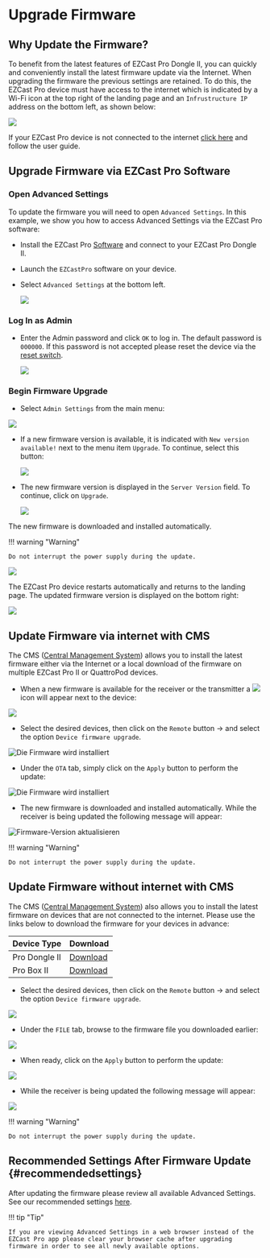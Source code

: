 # Upgrade Firmware

## Why Update the Firmware? 

To benefit from the latest features of EZCast Pro Dongle II, you can quickly and conveniently install the latest firmware update via the Internet. When upgrading the firmware the previous settings are retained. To do this, the EZCast Pro device must have access to the internet which is indicated by a Wi-Fi icon at the top right of the landing page and an `Infrustructure IP` address on the bottom left, as shown below:

![](/assets/img/ProII_fw.upgrade.available.png)

If your EZCast Pro device is not connected to the internet [click here](internet.md) and follow the user guide.

## Upgrade Firmware via EZCast Pro Software

### Open Advanced Settings

To update the firmware you will need to open `Advanced Settings`. In this example, we show you how to access Advanced Settings via the EZCast Pro software:

* Install the EZCast Pro [Software](quickstart.md#InstallSoftware) and connect to your EZCast Pro Dongle II.

* Launch the `EZCastPro` software on your device.

* Select `Advanced Settings` at the bottom left.

    ![](/assets/img/ProII-Win-App-Advanced-Settings.png)

### Log In as Admin

* Enter the Admin password and click `OK` to log in. The default password is `000000`. If this password is not accepted please reset the device via the [reset switch](reset.md#hardreset).

	![](/assets/img/EZCastII_Login.png)

### Begin Firmware Upgrade

* Select `Admin Settings` from the main menu:

![](/assets/img/ezcastpro.II.select.adminsettings.png)

*   If a new firmware version is available, it is indicated with `New version available!` next to the menu item `Upgrade`. To continue, select this button:

    ![](/assets/img/ProII_Firmware-Menuoption.png)

*   The new firmware version is displayed in the `Server Version` field. To continue, click on `Upgrade`.

    ![](/assets/img/ProIIStick_Start.Upgrade.png)

The new firmware is downloaded and installed automatically. 

!!! warning "Warning"
    
	Do not interrupt the power supply during the update.

![](/assets/img/ProII_Firmware_installing.png)

The EZCast Pro device restarts automatically and returns to the landing page. The updated firmware version is displayed on the bottom right:

![](/assets/img/ProIIDongle_firmware.png)

## Update Firmware via internet with CMS

The CMS ([Central Management System](cms.md)) allows you to install the latest firmware either via the Internet or a local download of the firmware on multiple EZCast Pro II or QuattroPod devices.

* When a new firmware is available for the receiver or the transmitter a ![](/assets/img/CMS-firmware.available.png) icon will appear next to the device:

![](/assets/img/CMS-firmware.OTA.select.devices.png)

* Select the desired devices, then click on the `Remote` button -> and select the option `Device firmware upgrade`.

![Die Firmware wird installiert](/assets/img/CMS-firmware.install.latest.firmware.png)

* Under the `OTA` tab, simply click on the `Apply` button to perform the update:

![Die Firmware wird installiert](/assets/img/CMS-firmware.upgrade.OTA.png)

* The new firmware is downloaded and installed automatically. While the receiver is being updated the following message will appear:

![Firmware-Version aktualisieren](/assets/img/ProIIStick_Firmware_installing.png)

!!! warning "Warning"
    
	Do not interrupt the power supply during the update.

## Update Firmware without internet with CMS

The CMS ([Central Management System](cms.md)) also allows you to install the latest firmware on devices that are not connected to the internet. Please use the links below to download the firmware for your devices in advance:

Device Type               | Download      |
------------------------- | ------------------------- | 
Pro Dongle II | [Download](firmware-reinstall.md#D10_install_other_fw)
Pro Box II | [Download](../pro-box-b10/firmware-reinstall.md#B10_install_other_fw)

* Select the desired devices, then click on the `Remote` button -> and select the option `Device firmware upgrade`.

![](/assets/img/CMS-firmware.install.latest.firmware.png)

* Under the `FILE` tab, browse to the firmware file you downloaded earlier:

![](/assets/img/CMS-firmware.upgrade2.png)

* When ready, click on the `Apply` button to perform the update:

![](/assets/img/CMS-firmware.upgrade.FILE.apply.png)

* While the receiver is being updated the following message will appear:

![](/assets/img/ProIIStick_Firmware_installing.png)

!!! warning "Warning"
    
	Do not interrupt the power supply during the update.
	
## Recommended Settings After Firmware Update {#recommendedsettings}

After updating the firmware please review all available Advanced Settings. See our recommended settings [here](reset.md#recommendedsettings).

!!! tip "Tip"
    
	If you are viewing Advanced Settings in a web browser instead of the EZCast Pro app please clear your browser cache after upgrading firmware in order to see all newly available options.

